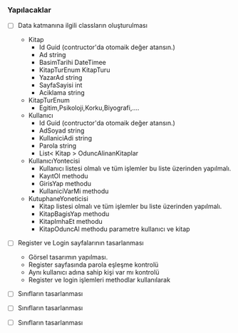 ﻿### Yapılacaklar 
- [ ] Data katmanına ilgili classların oluşturulması
	- Kitap
        - Id Guid (contructor'da otomaik değer atansın.)
        - Ad string
        - BasimTarihi DateTimee
        - KitapTurEnum KitapTuru
        - YazarAd string
        - SayfaSayisi int
        - Aciklama string
    - KitapTurEnum
        - Egitim,Psikoloji,Korku,Biyografi,....
    - Kullanıcı
        - Id Guid (contructor'da otomaik değer atansın.)
        - AdSoyad string
        - KullaniciAdi string
        - Parola string
        - List< Kitap > OduncAlinanKitaplar
    - KullanıcıYontecisi
        - Kullanıcı listesi olmalı ve tüm işlemler bu liste üzerinden yapılmalı.
        - KayıtOl methodu
        - GirisYap methodu
        - KullaniciVarMi methodu
    - KutuphaneYoneticisi
        - Kitap listesi olmalı ve tüm işlemler bu liste üzerinden yapılmalı.
        - KitapBagisYap methodu
        - KitapImhaEt methodu
        - KitapOduncAl methodu parametre kullanıcı ve kitap
- [ ] Register ve Login sayfalarının tasarlanması
    - Görsel tasarımın yapılması.
    - Register sayfasında parola eşleşme kontrolü
    - Aynı kullanıcı adına sahip kişi var mı kontrolü
    - Register ve login işlemleri methodlar kullanılarak
- [ ] Sınıfların tasarlanması
- [ ] Sınıfların tasarlanması
- [ ] Sınıfların tasarlanması
 
